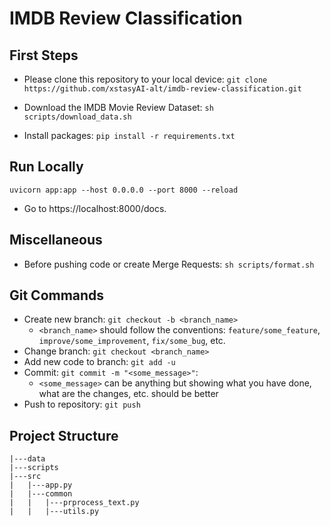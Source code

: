 # IMDB Review Classification

## First Steps

- Please clone this repository to your local device:
`
git clone https://github.com/xstasyAI-alt/imdb-review-classification.git
`

- Download the IMDB Movie Review Dataset:
`
sh scripts/download_data.sh
`

- Install packages:
`
pip install -r requirements.txt
`

## Run Locally
```
uvicorn app:app --host 0.0.0.0 --port 8000 --reload
```

- Go to https://localhost:8000/docs.

## Miscellaneous
- Before pushing code or create Merge Requests:
`
sh scripts/format.sh
`

## Git Commands
- Create new branch:
`
git checkout -b <branch_name>
`
  - `<branch_name>` should follow the conventions: `feature/some_feature`, `improve/some_improvement`, `fix/some_bug`, etc.
- Change branch: `git checkout <branch_name>`
- Add new code to branch: `git add -u`
- Commit: `git commit -m "<some_message>"`:
  - `<some_message>` can be anything but showing what you have done, what are the changes, etc. should be better
- Push to repository: `git push`

## Project Structure
```
|---data
|---scripts
|---src
|   |---app.py
|   |---common
|   |   |---prprocess_text.py
|   |   |---utils.py
```

